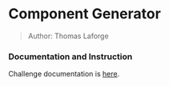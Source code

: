 # Component Generator

> Author: Thomas Laforge

### Documentation and Instruction

Challenge documentation is [here](https://angular-challenges.vercel.app/challenges/nx/26-generator-comp.md/).
